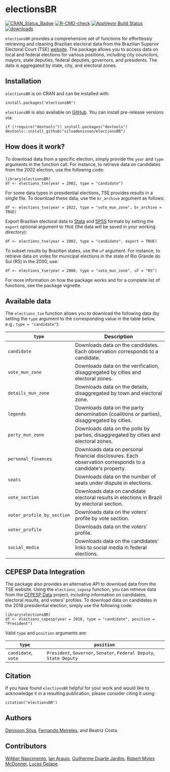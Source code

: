 # electionsBR

[![CRAN_Status_Badge](http://www.r-pkg.org/badges/version/electionsBR)](https://cran.r-project.org/package=electionsBR)
[![R-CMD-check](https://github.com/silvadenisson/electionsBR/actions/workflows/R-CMD-check.yaml/badge.svg)](https://github.com/silvadenisson/electionsBR/actions/workflows/R-CMD-check.yaml)
[![AppVeyor Build Status](https://ci.appveyor.com/api/projects/status/github/silvadenisson/electionsBR?branch=master&svg=true)](https://ci.appveyor.com/project/silvadenisson/electionsBR)
[![downloads](http://cranlogs.r-pkg.org/badges/grand-total/electionsBR?color=blue)](https://r-pkg.org/pkg/electionsBR)


`electionsBR` provides a comprehensive set of functions for effortlessly retrieving and cleaning Brazilian electoral data from the Brazilian Superior Electoral Court (TSE) [website](https://dadosabertos.tse.jus.br/). The package allows you to access data on local and federal elections for various positions, including city councilors, mayors, state deputies, federal deputies, governors, and presidents. The data is aggregated by state, city, and electoral zones.

## Installation

`electionsBR` is on CRAN and can be installed with:

``` {.r}
install.packages("electionsBR")
```

`electionsBR` is also available on [GitHub](https://github.com/). You can install pre-release versions via:

``` {.r}
if (!require("devtools")) install.packages("devtools")
devtools::install_github("silvadenisson/electionsBR")
```

## How does it work?

To download data from a specific election, simply provide the `year` and `type` arguments in the function call. For instance, to retrieve data on candidates from the 2002 election, use the following code:

``` {.r}
library(electionsBR)
df <- elections_tse(year = 2002, type = "candidate")
```

For some data types in presidential elections, TSE provides results in a single file. To download these data, use the `br_archive` argument as follows:

``` {.r}
df <- elections_tse(year = 2022, type = "vote_mun_zone", br_archive = TRUE)
```

Export Brazilian electoral data to [Stata](https://www.stata.com/) and [SPSS](https://www.ibm.com/spss) formats by setting the `export` optional argument to `TRUE` (the data will be saved in your working directory):


``` {.r}
df <- elections_tse(year = 2002, type = "candidate", export = TRUE)
```

To subset results by Brazilian states, use the `uf` argument. For instance, to retrieve data on votes for municipal elections in the state of Rio Grande do Sul (RS) in the 2000, use:

``` {.r}
df <- elections_tse(year = 2000, type = "vote_mun_zone", uf = "RS")
```

For more information on how the package works and for a complete list of functions, see the package vignette.


## Available data

The `elections_tse` function allows you to download the following data (by setting the `type` argument to the corresponding value in the table below, e.g., `type = "candidate"`):


| `type`                  | Description                                                                                          |
|---------------------------|------------------------------------------------------------------------------------------------------|
| `candidate`               | Downloads data on the candidates. Each observation corresponds to a candidate.                      |
| `vote_mun_zone`           | Downloads data on the verification, disaggregated by cities and electoral zones.                     |
| `details_mun_zone`        | Downloads data on the details, disaggregated by town and electoral zone.                             |
| `legends`                 | Downloads data on the party denomination (coalitions or parties), disaggregated by cities.           |
| `party_mun_zone`          | Downloads data on the polls by parties, disaggregated by cities and electoral zones.                 |
| `personal_finances`       | Downloads data on personal financial disclosures. Each observation corresponds to a candidate's property. |
| `seats`                   | Downloads data on the number of seats under dispute in elections.                                     |
| `vote_section`            | Downloads data on candidate electoral results in elections in Brazil by electoral section.           |
| `voter_profile_by_section`| Downloads data on the voters' profile by vote section.                                               |
| `voter_profile`           | Downloads data on the voters' profile.                                                               |
| `social_media`            | Downloads data on the candidates' links to social media in federal elections.                        |


## CEPESP Data Integration

The package also provides an alternative API to download data from the TSE website. Using the `elections_cepesp` function, you can retrieve data from the [CEPESP Data](https://cepespdata.io/) project, including information on candidates, electoral results, and voters' profiles. To download data on candidates in the 2018 presidential election, simply use the following code:
``` {.r}
library(electionsBR)
df <- elections_cepesp(year = 2018, type = "candidate", position = "President")
```

Valid `type` and `position` arguments are:

| `type`                  | `position` |
|---------------------------|------------------------------------------------------------------------------------------------------|
| `candidate`, `vote`               | `President`, `Governor`, `Senator`, `Federal Deputy`, `State Deputy`                      |


## Citation

If you have found `electionsBR` helpful for your work and would like to acknowledge it in a resulting publication, please consider citing it using:

``` {.r}
citation("electionsBR")
```

## Authors

[Denisson Silva](https://denissonsilva.com/), [Fernando Meireles](https://fmeireles.com/), and Beatriz Costa.

## Contributors

[Willber Nascimento](https://github.com/willbernascimento), [Ian Araujo](https://github.com/ianaraujo), [Guilherme Duarte Jardim](https://github.com/duarteguilherme), [Robert Myles McDonnel](https://github.com/RobertMyles), [Lucas Gelape](https://github.com/lgelape).
